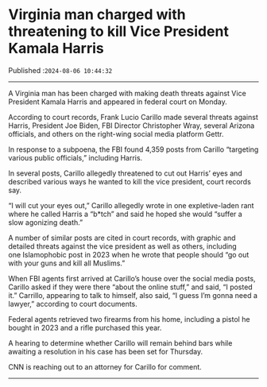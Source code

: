 # Virginia man charged with threatening to kill Vice President Kamala Harris

Published :`2024-08-06 10:44:32`

---

A Virginia man has been charged with making death threats against Vice President Kamala Harris and appeared in federal court on Monday.

According to court records, Frank Lucio Carillo made several threats against Harris, President Joe Biden, FBI Director Christopher Wray, several Arizona officials, and others on the right-wing social media platform Gettr.

In response to a subpoena, the FBI found 4,359 posts from Carillo “targeting various public officials,” including Harris.

In several posts, Carillo allegedly threatened to cut out Harris’ eyes and described various ways he wanted to kill the vice president, court records say.

“I will cut your eyes out,” Carillo allegedly wrote in one expletive-laden rant where he called Harris a “b*tch” and said he hoped she would “suffer a slow agonizing death.”

A number of similar posts are cited in court records, with graphic and detailed threats against the vice president as well as others, including one Islamophobic post in 2023 when he wrote that people should “go out with your guns and kill all Muslims.”

When FBI agents first arrived at Carillo’s house over the social media posts, Carillo asked if they were there “about the online stuff,” and said, “I posted it.” Carrillo, appearing to talk to himself, also said, “I guess I’m gonna need a lawyer,” according to court documents.

Federal agents retrieved two firearms from his home, including a pistol he bought in 2023 and a rifle purchased this year.

A hearing to determine whether Carillo will remain behind bars while awaiting a resolution in his case has been set for Thursday.

CNN is reaching out to an attorney for Carillo for comment.

---

